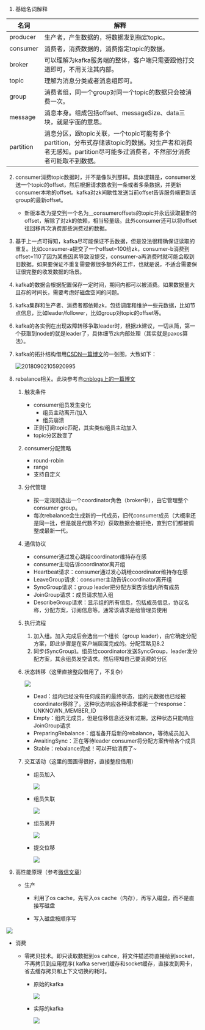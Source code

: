 

1. 基础名词解释

| 名词      | 解释                                                         |
| --------- | ------------------------------------------------------------ |
| producer  | 生产者，产生数据的，将数据发到指定topic。                    |
| consumer  | 消费者，消费数据的，消费指定topic的数据。                    |
| broker    | 可以理解为kafka服务端的整体，客户端只需要跟他打交道即可，不用关注其内部。 |
| topic     | 理解为消息分类或者消息组即可。                               |
| group     | 消费者组，同一个group对同一个topic的数据只会被消费一次。     |
| message   | 消息本身。组成包括offset、messageSize、data三块，就是字面的意思。 |
| partition | 消息分区，跟topic关联，一个topic可能有多个partition，分布式存储该topic的数据。对生产者和消费者无感知。partition尽可能多过消费者，不然部分消费者可能取不到数据。 |

2. consumer消费topic数据时，并不是像队列那样。具体逻辑是，consumer发送一个topic的offset，然后根据请求数收到一条或者多条数据，并更新consumer本地的offset。kafka对zk间歇性发送当前offset告诉服务端更新该group的最新offset。

   - 新版本改为提交到一个名为__consumeroffsets的topic并永远读取最新的offset，解除了对zk的依赖，相当轻量级。此外consumer还可以将offset往回移再次消费那些消费过的数据。

3. 基于上一点可得知，kafka尽可能保证不丢数据，但是没法很精确保证读取的重复。比如consumer-a提交了一个offset=100给zk，consumer-b消费到offset=110了因为某些因素导致没提交，consumer-a再消费时就可能会取到旧数据。如果要保证不重复需要做很多额外的工作，也就是说，不适合需要保证很完整的收发数据的场景。

4. kafka的数据会根据配置保存一定时间，期间内都可以被消费。如果数据量大且存的时间长，需要考虑好磁盘空间的问题。

5. kafka集群和生产者、消费者都依赖zk，包括调度和维护一些元数据，比如节点信息，比如leader/follower，比如group对topic的offset等。

6. kafka的各实例在出现故障转移争取leader时，根据zk建议，一切从简，第一个获取到node的就是leader了，具体细节zk内部处理（其实就是paxos算法）。

7. kafka的拓扑结构借用[CSDN一篇博文](https://blog.csdn.net/u010020099/article/details/82290403)的一张图，大致如下：

   ![20180902105920995](20180902105920995.png)

8. rebalance相关。此块参考自[cnblogs上的一篇博文](http://www.cnblogs.com/huxi2b/p/6223228.html)

   1. 触发条件
      - consumer组员发生变化
        - 组员主动离开/加入
        - 组员崩溃
      - 正则订阅topic匹配，其实类似组员主动加入
      - topic分区数变了

   2. consumer分配策略
      - round-robin
      - range
      - 支持自定义

   3. 分代管理

      - 按一定规则选出一个coordinator角色（broker中），由它管理整个consumer group。
      - 每次rebalance会生成新的一代成员，旧代consumer成员（大概率还是同一批，但是就是代数不对）获取数据会被拒绝，直到它们都被调整成最新一代。

   4. 通信协议

      - consumer通过发心跳给coordinator维持存在感
      - consumer主动告诉coordinator离开组
      - Heartbeat请求：consumer通过发心跳给coordinator维持存在感
      - LeaveGroup请求：consumer主动告诉coordinator离开组
      - SyncGroup请求：group leader把分配方案告诉组内所有成员
      - JoinGroup请求：成员请求加入组
      - DescribeGroup请求：显示组的所有信息，包括成员信息，协议名称，分配方案，订阅信息等。通常该请求是给管理员使用

   5. 执行流程

      1. 加入组。加入完成后会选出一个组长（group leader），由它确定分配方案，即此步骤是在客户端层面完成的。分配策略见8.2
      2. 同步(SyncGroup)。组员给coordinator发送SyncGroup，leader发分配方案，其余组员发空请求。然后得知自己要消费的分区

   6. 状态转移（这里直接整段借用了，不复杂）

      ![](735367-20161226180046945-1657832046.png)

      - Dead：组内已经没有任何成员的最终状态，组的元数据也已经被coordinator移除了。这种状态响应各种请求都是一个response： UNKNOWN_MEMBER_ID
      - Empty：组内无成员，但是位移信息还没有过期。这种状态只能响应JoinGroup请求
      - PreparingRebalance：组准备开启新的rebalance，等待成员加入
      - AwaitingSync：正在等待leader consumer将分配方案传给各个成员
      - Stable：rebalance完成！可以开始消费了~

   7. 交互活动（这里的图画得很好，直接整段借用）

      - 组员加入

        ![](735367-20180122172838209-863721577.png)

      - 组员失联

        ![](735367-20180122172921209-2006292699.png)

      - 组员离开

        ![](735367-20180122172958600-838820663.png)

      - 提交位移

        ![](735367-20180122173024959-506110104.png)

9. 高性能原理（参考[微信文章](https://mp.weixin.qq.com/s/g1TdX3Cce45MlBK384gAWA)）

   - 生产

     - 利用了os cache，先写入os cache（内存），再写入磁盘，而不是直接写磁盘

     - 写入磁盘按顺序写

![](639.webp)

   - 消费

     - 零拷贝技术。即只读取数据到os cahce，将文件描述符直接给到socket，不再拷贝到应用程序( kafka server)缓存和socket缓存，直接发到网卡，省去缓存拷贝和上下文切换的耗时。

       - 原始的kafka

         ![](640.webp)

       - 实际的kafka

         ![](642.webp)



